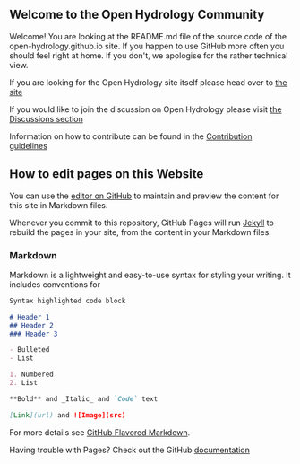 ## Welcome to the Open Hydrology Community

Welcome! You are looking at the README.md file of the source code of the open-hydrology.github.io site. If you happen to use GitHub more often you should feel right at home. If you don't, we apologise for the rather technical view.

If you are looking for the Open Hydrology site itself please head over to [the site](https://open-hydrology.github.io/)

If you would like to join the discussion on Open Hydrology please visit [the Discussions section](https://github.com/open-hydrology/open-hydrology.github.io/discussions)

Information on how to contribute can be found in the [Contribution guidelines](CONTRIBUTING.MD)

## How to edit pages on this Website

You can use the [editor on GitHub](https://github.com/Open-Hydrology/Open-Hydrology.github.io/edit/main/README.md) to maintain and preview the content for this site in Markdown files.

Whenever you commit to this repository, GitHub Pages will run [Jekyll](https://jekyllrb.com/) to rebuild the pages in your site, from the content in your Markdown files.

### Markdown

Markdown is a lightweight and easy-to-use syntax for styling your writing. It includes conventions for

```markdown
Syntax highlighted code block

# Header 1
## Header 2
### Header 3

- Bulleted
- List

1. Numbered
2. List

**Bold** and _Italic_ and `Code` text

[Link](url) and ![Image](src)
```

For more details see [GitHub Flavored Markdown](https://guides.github.com/features/mastering-markdown/).

Having trouble with Pages? Check out the GitHub [documentation](https://docs.github.com/categories/github-pages-basics/)
